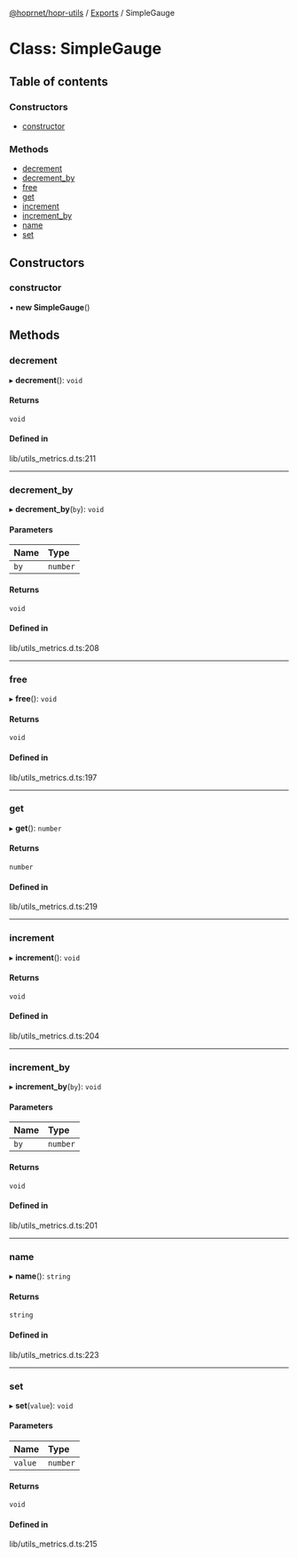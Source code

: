 [@hoprnet/hopr-utils](../README.md) / [Exports](../modules.md) / SimpleGauge

# Class: SimpleGauge

## Table of contents

### Constructors

- [constructor](SimpleGauge.md#constructor)

### Methods

- [decrement](SimpleGauge.md#decrement)
- [decrement\_by](SimpleGauge.md#decrement_by)
- [free](SimpleGauge.md#free)
- [get](SimpleGauge.md#get)
- [increment](SimpleGauge.md#increment)
- [increment\_by](SimpleGauge.md#increment_by)
- [name](SimpleGauge.md#name)
- [set](SimpleGauge.md#set)

## Constructors

### constructor

• **new SimpleGauge**()

## Methods

### decrement

▸ **decrement**(): `void`

#### Returns

`void`

#### Defined in

lib/utils_metrics.d.ts:211

___

### decrement\_by

▸ **decrement_by**(`by`): `void`

#### Parameters

| Name | Type |
| :------ | :------ |
| `by` | `number` |

#### Returns

`void`

#### Defined in

lib/utils_metrics.d.ts:208

___

### free

▸ **free**(): `void`

#### Returns

`void`

#### Defined in

lib/utils_metrics.d.ts:197

___

### get

▸ **get**(): `number`

#### Returns

`number`

#### Defined in

lib/utils_metrics.d.ts:219

___

### increment

▸ **increment**(): `void`

#### Returns

`void`

#### Defined in

lib/utils_metrics.d.ts:204

___

### increment\_by

▸ **increment_by**(`by`): `void`

#### Parameters

| Name | Type |
| :------ | :------ |
| `by` | `number` |

#### Returns

`void`

#### Defined in

lib/utils_metrics.d.ts:201

___

### name

▸ **name**(): `string`

#### Returns

`string`

#### Defined in

lib/utils_metrics.d.ts:223

___

### set

▸ **set**(`value`): `void`

#### Parameters

| Name | Type |
| :------ | :------ |
| `value` | `number` |

#### Returns

`void`

#### Defined in

lib/utils_metrics.d.ts:215
